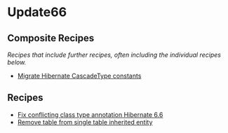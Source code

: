# Update66

## Composite Recipes

_Recipes that include further recipes, often including the individual recipes below._

* [Migrate Hibernate CascadeType constants](./migratecascadetypes.md)

## Recipes

* [Fix conflicting class type annotation Hibernate 6.6](./fixconflictingclasstypeannotations.md)
* [Remove table from single table inherited entity](./removetablefrominheritedentity.md)


